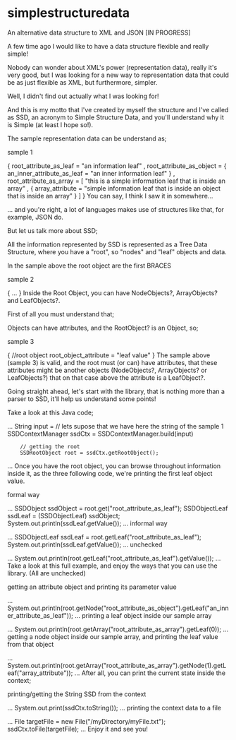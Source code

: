 # simplestructuredata
An alternative data structure to XML and JSON [IN PROGRESS]

A few time ago I would like to have a data structure flexible and really simple!

Nobody can wonder about XML's power (representation data), really it's very good, but I was looking for a new way to representation data that could be as just flexible as XML, but furthermore, simpler.

Well, I didn't find out actually what I was looking for!

And this is my motto that I've created by myself the structure and I've called as SSD, an acronym to Simple Structure Data, and you'll understand why it is Simple (at least I hope so!).

The sample representation data can be understand as;

sample 1

{
        root_attribute_as_leaf = "an information leaf"
        , root_attribute_as_object = {
                an_inner_attribute_as_leaf = "an inner information leaf"
        }
        , root_attribute_as_array = [
                "this is a simple information leaf that is inside an array"
                , {
                        array_attribute = "simple information leaf that is inside an object that is inside an array"
                }
        ]
}
You can say, I think I saw it in somewhere...

... and you're right, a lot of languages makes use of structures like that, for example, JSON do.

But let us talk more about SSD;

All the information represented by SSD is represented as a Tree Data Structure, where you have a "root", so "nodes" and "leaf" objects and data.

In the sample above the root object are the first BRACES

sample 2

{
        ...
}
Inside the Root Object, you can have NodeObjects?, ArrayObjects? and LeafObjects?.

First of all you must understand that;

Objects can have attributes, and the RootObject? is an Object, so;

sample 3

{ //root object
        root_object_attribute = "leaf value"
}
The sample above (sample 3) is valid, and the root must (or can) have attributes, that these attributes might be another objects (NodeObjects?, ArrayObjects? or LeafObjects?) that on that case above the attribute is a LeafObject?.

Going straight ahead, let's start with the library, that is nothing more than a parser to SSD, it'll help us understand some points!

Take a look at this Java code;

...
        String input = // lets supose that we have here the string of the sample 1
        SSDContextManager ssdCtx = SSDContextManager.build(input)

        // getting the root
        SSDRootObject root = ssdCtx.getRootObject();
...
Once you have the root object, you can browse throughout information inside it, as the three following code, we're printing the first leaf object value.

formal way

...
        SSDObject ssdObject = root.get("root_attribute_as_leaf");
        SSDObjectLeaf ssdLeaf = (SSDObjectLeaf) ssdObject;
        System.out.println(ssdLeaf.getValue());
...
informal way

...
        SSDObjectLeaf ssdLeaf = root.getLeaf("root_attribute_as_leaf");
        System.out.println(ssdLeaf.getValue());
...
unchecked

...
        System.out.println(root.getLeaf("root_attribute_as_leaf").getValue());
...
Take a look at this full example, and enjoy the ways that you can use the library. (All are unchecked)

getting an attribute object and printing its parameter value

...
        System.out.println(root.getNode("root_attribute_as_object").getLeaf("an_inner_attribute_as_leaf"));
...
printing a leaf object inside our sample array

...
        System.out.println(root.getArray("root_attribute_as_array").getLeaf(0));
...
getting a node object inside our sample array, and printing the leaf value from that object

...
        System.out.println(root.getArray("root_attribute_as_array").getNode(1).getLeaf("array_attribute"));
...
After all, you can print the current state inside the context;

printing/getting the String SSD from the context

...
        System.out.print(ssdCtx.toString());
...
printing the context data to a file

...
        File targetFile = new File("/myDirectory/myFile.txt");
        ssdCtx.toFile(targetFile);
...
Enjoy it and see you!
